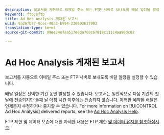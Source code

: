 ```yaml
---
description: 보고서를 자동으로 이메일 주소 또는 FTP 서버로 보내도록 배달 일정을 설정할 수 있습니다.
keywords: ftp;sftp
title: Ad Hoc Analysis 게재된 보고서
uuid: 9a26fb77-9cec-40a3-b994-226692637902
translation-type: tm+mt
source-git-commit: 99ee24efaa517e8da700c67818c111c4aa90dc02

---
```



# Ad Hoc Analysis 게재된 보고서

보고서를 자동으로 이메일 주소 또는 FTP 서버로 보내도록 배달 일정을 설정할 수 있습니다.

배달 일정은 선택한 기간 동안 발생할 수 있습니다. 보고서는 일반적으로 다음 기간의 첫날에 전송되지만 둘째 날 아침 시간 이후에는 전송되지 않습니다. 이러한 예약된 배달은 언제든지 수정하거나 중지할 수 있습니다. For more information on [!UICONTROL Ad Hoc Analysis] delivered reports, see the [Ad Hoc Analysis Help](https://marketing.adobe.com/resources/help/ko_KR/dsc/index.html#Discover_Help).

FTP 제한 및 데이터 보존에 대한 자세한 내용은 FTP 제한 [및 데이터 유지를 참조하십시오](/help/export/ftp-and-sftp/ftp-limits.md).
